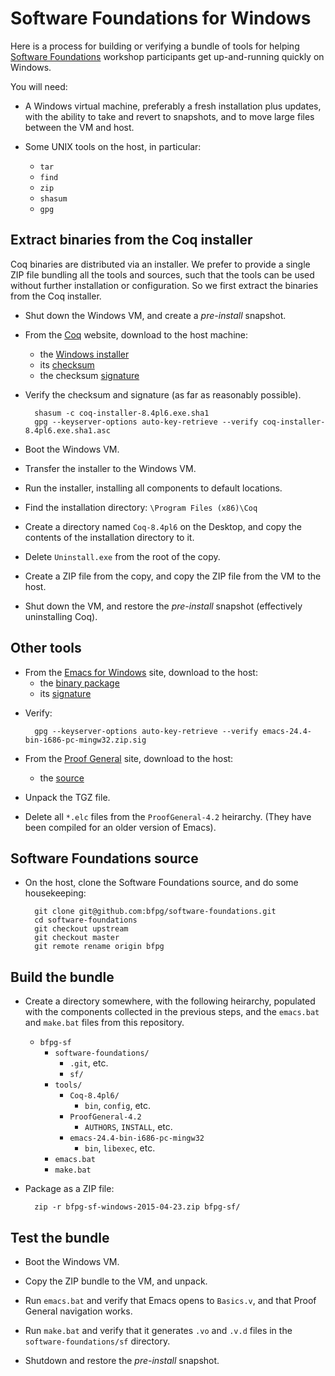 # Software Foundations for Windows

Here is a process for building or verifying a bundle of tools
for helping [Software Foundations][SF] workshop participants
get up-and-running quickly on Windows.

[SF]: http://www.cis.upenn.edu/~bcpierce/sf/current/index.html

You will need:

- A Windows virtual machine, preferably a fresh installation
  plus updates, with the ability to take and revert to
  snapshots, and to move large files between the VM and host.

- Some UNIX tools on the host, in particular:
    - `tar`
    - `find`
    - `zip`
    - `shasum`
    - `gpg`

## Extract binaries from the Coq installer

Coq binaries are distributed via an installer. We prefer to
provide a single ZIP file bundling all the tools and sources,
such that the tools can be used without further installation
or configuration. So we first extract the binaries from the
Coq installer.

- Shut down the Windows VM, and create a _pre-install_ snapshot.

- From the [Coq][] website, download to the host machine:
    - the [Windows installer][coq-installer]
    - its [checksum][coq-checksum]
    - the checksum [signature][coq-sig]

[Coq]: https://coq.inria.fr/
[coq-installer]: https://coq.inria.fr/distrib/V8.4pl6/files/coq-installer-8.4pl6.exe
[coq-checksum]: https://coq.inria.fr/distrib/V8.4pl6/files/coq-installer-8.4pl6.exe.sha1
[coq-sig]: https://coq.inria.fr/distrib/V8.4pl6/files/coq-installer-8.4pl6.exe.sha1.asc

- Verify the checksum and signature (as far as reasonably possible).

        shasum -c coq-installer-8.4pl6.exe.sha1
        gpg --keyserver-options auto-key-retrieve --verify coq-installer-8.4pl6.exe.sha1.asc

- Boot the Windows VM.

- Transfer the installer to the Windows VM.

- Run the installer, installing all components to default locations.

- Find the installation directory: `\Program Files (x86)\Coq`

- Create a directory named `Coq-8.4pl6` on the Desktop, and copy
  the contents of the installation directory to it.

- Delete `Uninstall.exe` from the root of the copy.

- Create a ZIP file from the copy, and copy the ZIP file from
  the VM to the host.

- Shut down the VM, and restore the _pre-install_ snapshot
  (effectively uninstalling Coq).

## Other tools

- From the [Emacs for Windows][Emacs] site, download to the host:
    - the [binary package][emacs-zip]
    - its [signature][emacs-sig]

[Emacs]: https://ftp.gnu.org/gnu/emacs/windows/
[emacs-zip]: https://ftp.gnu.org/gnu/emacs/windows/emacs-24.4-bin-i686-pc-mingw32.zip
[emacs-sig]: https://ftp.gnu.org/gnu/emacs/windows/emacs-24.4-bin-i686-pc-mingw32.zip.sig

- Verify:

        gpg --keyserver-options auto-key-retrieve --verify emacs-24.4-bin-i686-pc-mingw32.zip.sig

- From the [Proof General][PG] site, download to the host:
    - the [source][pg-source]

[PG]: http://proofgeneral.inf.ed.ac.uk/
[pg-source]: http://proofgeneral.inf.ed.ac.uk/releases/ProofGeneral-4.2.tgz

- Unpack the TGZ file.

- Delete all `*.elc` files from the `ProofGeneral-4.2` heirarchy.
  (They have been compiled for an older version of Emacs).

## Software Foundations source

- On the host, clone the Software Foundations source, and do
  some housekeeping:

        git clone git@github.com:bfpg/software-foundations.git
        cd software-foundations
        git checkout upstream
        git checkout master
        git remote rename origin bfpg

## Build the bundle

- Create a directory somewhere, with the following heirarchy,
  populated with the components collected in the previous steps,
  and the `emacs.bat` and `make.bat` files from this repository.

    - `bfpg-sf`
        - `software-foundations/`
            - `.git`, etc.
            - `sf/`
        - `tools/`
            - `Coq-8.4pl6/`
                - `bin`, `config`, etc.
            - `ProofGeneral-4.2`
                - `AUTHORS`, `INSTALL`, etc.
            - `emacs-24.4-bin-i686-pc-mingw32`
                - `bin`, `libexec`, etc.
        - `emacs.bat`
        - `make.bat`

- Package as a ZIP file:

        zip -r bfpg-sf-windows-2015-04-23.zip bfpg-sf/

## Test the bundle

- Boot the Windows VM.

- Copy the ZIP bundle to the VM, and unpack.

- Run `emacs.bat` and verify that Emacs opens to `Basics.v`, and
  that Proof General navigation works.

- Run `make.bat` and verify that it generates `.vo` and `.v.d` files
  in the `software-foundations/sf` directory.

- Shutdown and restore the _pre-install_ snapshot.
